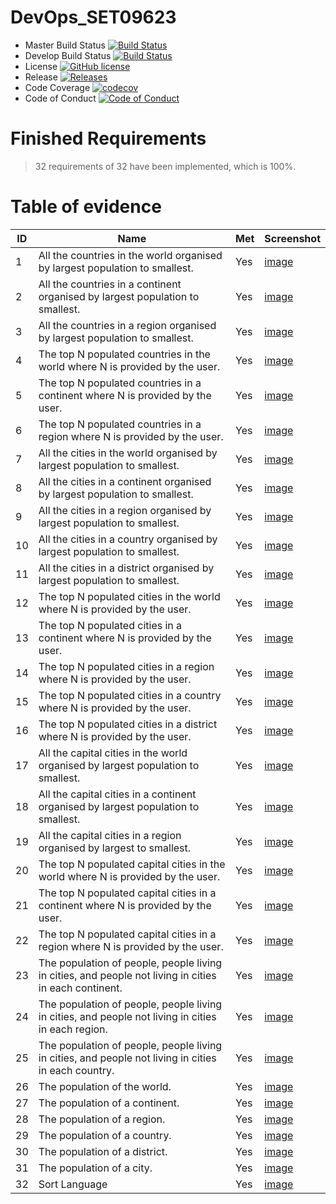 # DevOps_SET09623

* Master Build Status [![Build Status](https://travis-ci.com/40437404/DevOps_SET09623.svg?branch=master)](https://travis-ci.com/40437404/DevOps_SET09623)
* Develop Build Status [![Build Status](https://travis-ci.com/40437404/DevOps_SET09623.svg?branch=develop)](https://travis-ci.com/40437404/DevOps_SET09623)
* License [![GitHub license](https://img.shields.io/github/license/40437404/DevOps_SET09623)](https://github.com/40437404/DevOps_SET09623/blob/master/LICENSE)
* Release [![Releases](https://img.shields.io/github/release/40437404/DevOps_SET09623/all.svg?style=flat)](https://github.com/40437404/DevOps_SET09623/releases)
* Code Coverage [![codecov](https://codecov.io/gh/40437404/DevOps_SET09623/branch/master/graph/badge.svg)](https://codecov.io/gh/40437404/DevOps_SET09623)
* Code of Conduct [![Code of Conduct](https://img.shields.io/badge/code%20of-conduct-ff69b4.svg?style=flat)](https://github.com/40437404/DevOps_SET09623/blob/develop/CODE_OF_CONDUCT.md)

# Finished Requirements
> 32 requirements of 32 have been implemented, which is 100%.

# Table of evidence

| ID    | Name | Met  | Screenshot |
|-------|------|------|------------|
| 1     | All the countries in the world organised by largest population to smallest. | Yes | [image](images/1.png) |
| 2     | All the countries in a continent organised by largest population to smallest. | Yes | [image](images/2.png)  |
| 3     | All the countries in a region organised by largest population to smallest. | Yes | [image](images/3.png) |
| 4     | The top N populated countries in the world where N is provided by the user. | Yes | [image](images/4.png) |
| 5     | The top N populated countries in a continent where N is provided by the user. | Yes | [image](images/5.png) |
| 6     | The top N populated countries in a region where N is provided by the user. | Yes | [image](images/6.png) |
| 7     | All the cities in the world organised by largest population to smallest. | Yes | [image](images/7.png) |
| 8     | All the cities in a continent organised by largest population to smallest. | Yes | [image](images/8.png) |
| 9     | All the cities in a region organised by largest population to smallest. | Yes | [image](images/9.png) |
| 10    | All the cities in a country organised by largest population to smallest. | Yes | [image](images/10.png) |
| 11    | All the cities in a district organised by largest population to smallest. | Yes | [image](images/11.png) |
| 12    | The top N populated cities in the world where N is provided by the user. | Yes | [image](images/12.png) |
| 13    | The top N populated cities in a continent where N is provided by the user. | Yes | [image](images/13.png) |
| 14    | The top N populated cities in a region where N is provided by the user. | Yes | [image](images/14.png) |
| 15    | The top N populated cities in a country where N is provided by the user. | Yes | [image](images/15.png) |
| 16    | The top N populated cities in a district where N is provided by the user. | Yes | [image](images/16.png) |
| 17    | All the capital cities in the world organised by largest population to smallest. | Yes | [image](images/17.png) |
| 18    | All the capital cities in a continent organised by largest population to smallest. | Yes | [image](images/18.png) |
| 19    | All the capital cities in a region organised by largest to smallest. | Yes | [image](images/19.png) |
| 20    | The top N populated capital cities in the world where N is provided by the user. | Yes | [image](images/20.png) |
| 21    | The top N populated capital cities in a continent where N is provided by the user. | Yes | [image](images/21.png) |
| 22    | The top N populated capital cities in a region where N is provided by the user. | Yes | [image](images/22.png) |
| 23    | The population of people, people living in cities, and people not living in cities in each continent. | Yes | [image](images/23.png) |
| 24    | The population of people, people living in cities, and people not living in cities in each region. | Yes | [image](images/24.png) |
| 25    | The population of people, people living in cities, and people not living in cities in each country. | Yes | [image](images/25.png) |
| 26    | The population of the world. | Yes | [image](images/26.png) |
| 27    | The population of a continent. | Yes | [image](images/27.png) |
| 28    | The population of a region. | Yes | [image](images/28.png) |
| 29    | The population of a country. | Yes | [image](images/29.png) |
| 30    | The population of a district. | Yes | [image](images/30.png) |
| 31    | The population of a city. | Yes | [image](images/31.png) |
| 32    | Sort Language | Yes | [image](images/32.png) |
